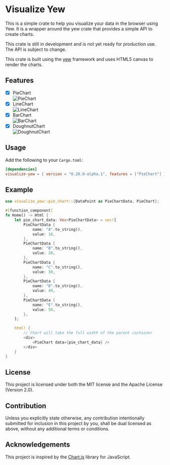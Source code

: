 # Visualize Yew
This is a simple crate to help you visualize your data in the browser using Yew. It is a wrapper around the yew crate that provides a simple API to create charts.

This crate is still in development and is not yet ready for production use. The API is subject to change.

This crate is built using the [yew](https://yew.rs/docs/en/) framework and uses HTML5 canvas to render the charts.

## Features
- [x] PieChart\
    ![PieChart](https://imagedelivery.net/fa3SWf5GIAHiTnHQyqU8IQ/4401284a-6498-4e19-d2c8-865dc95e9f00/public)
- [x] LineChart\
    ![LineChart](https://imagedelivery.net/fa3SWf5GIAHiTnHQyqU8IQ/d33bc074-207d-417d-18b6-af93594d0700/public)
- [x] BarChart\
    ![BarChart](https://imagedelivery.net/fa3SWf5GIAHiTnHQyqU8IQ/194517a9-7a9b-4248-3acf-436dcb3fc700/public)
- [x] DoughnutChart\
    ![DoughnutChart](https://imagedelivery.net/fa3SWf5GIAHiTnHQyqU8IQ/6c66a389-9f66-4cc3-a8d3-fbfe9e9e9400/public)

## Usage
Add the following to your `Cargo.toml`:
```toml
[dependencies]
visualize-yew = { version = "0.20.0-alpha.1", features = ["PieChart"] }
```

## Example
```rust
use visualize_yew::pie_chart::{DataPoint as PieChartData, PieChart};

#[function_component]
fn Home() -> Html {
    let pie_chart_data: Vec<PieChartData> = vec![
        PieChartData {
            name: "A".to_string(),
            value: 10,
        },
        PieChartData {
            name: "B".to_string(),
            value: 20,
        },
        PieChartData {
            name: "C".to_string(),
            value: 30,
        },
        PieChartData {
            name: "D".to_string(),
            value: 40,
        },
        PieChartData {
            name: "E".to_string(),
            value: 50,
        },
    ];

    html! {
        // Chart will take the full width of the parent container
        <div>
            <PieChart data={pie_chart_data} />
        </div>
    }
}
```

## License
This project is licensed under both the MIT license and the Apache License (Version 2.0).

## Contribution
Unless you explicitly state otherwise, any contribution intentionally submitted for inclusion in this project by you, shall be dual licensed as above, without any additional terms or conditions.

## Acknowledgements
This project is inspired by the [Chart.js](https://www.chartjs.org/docs/latest/) library for JavaScript.
